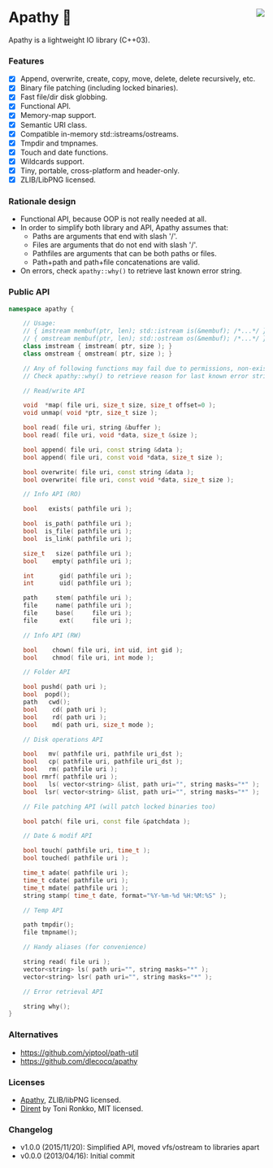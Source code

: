 Apathy :floppy_disk: <a href="https://travis-ci.org/r-lyeh/apathy"><img src="https://api.travis-ci.org/r-lyeh/apathy.svg?branch=master" align="right" /></a>
====

Apathy is a lightweight IO library (C++03).

### Features
- [x] Append, overwrite, create, copy, move, delete, delete recursively, etc.
- [x] Binary file patching (including locked binaries).
- [x] Fast file/dir disk globbing.
- [x] Functional API.
- [x] Memory-map support.
- [x] Semantic URI class.
- [x] Compatible in-memory std::istreams/ostreams.
- [x] Tmpdir and tmpnames.
- [x] Touch and date functions.
- [x] Wildcards support.
- [x] Tiny, portable, cross-platform and header-only.
- [x] ZLIB/LibPNG licensed.

### Rationale design
- Functional API, because OOP is not really needed at all.
- In order to simplify both library and API, Apathy assumes that:
  - Paths are arguments that end with slash '/'.
  - Files are arguments that do not end with slash '/'.
  - Pathfiles are arguments that can be both paths or files.
  - Path+path and path+file concatenations are valid.
- On errors, check `apathy::why()` to retrieve last known error string.

### Public API
```c++
namespace apathy {

    // Usage:
    // { imstream membuf(ptr, len); std::istream is(&membuf); /*...*/ }
    // { omstream membuf(ptr, len); std::ostream os(&membuf); /*...*/ }
    class imstream { imstream( ptr, size ); }
    class omstream { omstream( ptr, size ); }

    // Any of following functions may fail due to permissions, non-existing path, etc
    // Check apathy::why() to retrieve reason for last known error string.

    // Read/write API

    void  *map( file uri, size_t size, size_t offset=0 );
    void unmap( void *ptr, size_t size );

    bool read( file uri, string &buffer );
    bool read( file uri, void *data, size_t &size );

    bool append( file uri, const string &data );
    bool append( file uri, const void *data, size_t size );

    bool overwrite( file uri, const string &data );
    bool overwrite( file uri, const void *data, size_t size );

    // Info API (RO)

    bool   exists( pathfile uri );

    bool  is_path( pathfile uri );
    bool  is_file( pathfile uri );
    bool  is_link( pathfile uri );

    size_t   size( pathfile uri );
    bool    empty( pathfile uri );

    int       gid( pathfile uri );
    int       uid( pathfile uri );

    path     stem( pathfile uri );
    file     name( pathfile uri );
    file     base(     file uri );
    file      ext(     file uri );

    // Info API (RW)

    bool    chown( file uri, int uid, int gid );
    bool    chmod( file uri, int mode );

    // Folder API

    bool pushd( path uri );
    bool  popd();
    path   cwd();
    bool    cd( path uri );
    bool    rd( path uri );
    bool    md( path uri, size_t mode );

    // Disk operations API

    bool   mv( pathfile uri, pathfile uri_dst );
    bool   cp( pathfile uri, pathfile uri_dst );
    bool   rm( pathfile uri );
    bool rmrf( pathfile uri );
    bool   ls( vector<string> &list, path uri="", string masks="*" );
    bool  lsr( vector<string> &list, path uri="", string masks="*" );

    // File patching API (will patch locked binaries too)

    bool patch( file uri, const file &patchdata );

    // Date & modif API

    bool touch( pathfile uri, time_t );
    bool touched( pathfile uri );

    time_t adate( pathfile uri );
    time_t cdate( pathfile uri );
    time_t mdate( pathfile uri );
    string stamp( time_t date, format="%Y-%m-%d %H:%M:%S" );

    // Temp API

    path tmpdir();
    file tmpname();

    // Handy aliases (for convenience)

    string read( file uri );
    vector<string> ls( path uri="", string masks="*" );
    vector<string> lsr( path uri="", string masks="*" );

    // Error retrieval API

    string why();
}
```

### Alternatives
- https://github.com/yiptool/path-util
- https://github.com/dlecocq/apathy

### Licenses
- [Apathy](https://github.com/r-lyeh/apathy), ZLIB/libPNG licensed.
- [Dirent](http://softagalleria.net/dirent.php) by Toni Ronkko, MIT licensed.

### Changelog
- v1.0.0 (2015/11/20): Simplified API, moved vfs/ostream to libraries apart
- v0.0.0 (2013/04/16): Initial commit

